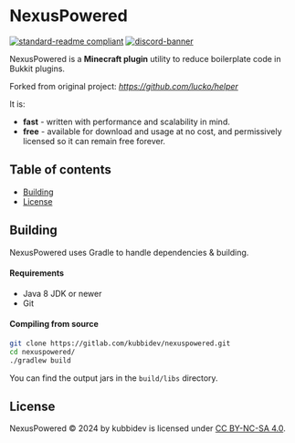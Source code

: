 # NexusPowered

[![standard-readme compliant](https://img.shields.io/badge/readme%20style-standard-brightgreen.svg?style=for-the-badge)](https://github.com/RichardLitt/standard-readme)
[![discord-banner](https://img.shields.io/discord/1258062506270654515?label=discord&style=for-the-badge&color=7289da)](https://discord.kubbidev.me)

NexusPowered is a **Minecraft plugin** utility to reduce boilerplate code in Bukkit plugins.

Forked from original project: *https://github.com/lucko/helper*

It is:

* **fast** - written with performance and scalability in mind.
* **free** - available for download and usage at no cost, and permissively licensed so it can remain free forever.

## Table of contents

- [Building](#building)
- [License](#license)

## Building

NexusPowered uses Gradle to handle dependencies & building.

#### Requirements

* Java 8 JDK or newer
* Git

#### Compiling from source

```sh
git clone https://gitlab.com/kubbidev/nexuspowered.git
cd nexuspowered/
./gradlew build
```

You can find the output jars in the `build/libs` directory.

## License

NexusPowered © 2024 by kubbidev is licensed under [CC BY-NC-SA 4.0](https://creativecommons.org/licenses/by-nc-sa/4.0/).